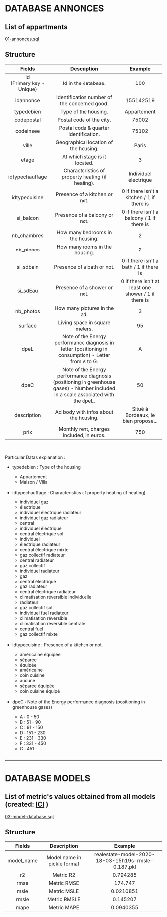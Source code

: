 # DATABASE ANNONCES

## List of appartments
[01-annonces.sql](https://github.com/Simplon-IA-Bdx-1/realestate-guillaume-nicos-pierre-silvia/blob/dev/BDD/init-db/01-annonces.sql)

## Structure

|   Fields  |  Description  |  Example |
|     :---:    |      :---:      |         :---:         |
|id <br/>(Primary key - Unique) | Id in the database. | 100 |<br/>
|idannonce <br/> | Identification number of the concerned good. | 155142519 |<br/>
|typedebien | Type of the housing. | Appartement |<br/>
|codepostal | Postal code of the city. | 75002 |<br/>
|codeinsee | Postal code & quarter identification. | 75102 |<br/>
|ville | Geographical location of the housing. | Paris |<br/>
|etage | At which stage is it located. | 3 |<br/>
|idtypechauffage | Characteristics of property heating (if heating). | Individuel électrique |<br/>
|idtypecuisine | Presence of a kitchen or not. | 0 if there isn't a kitchen / 1 if there is |<br/>
|si_balcon | Presence of a balcony or not. | 0 if there isn't a balcony / 1 if there is |<br/>
|nb_chambres | How many bedrooms in the housing. | 2 |<br/>
|nb_pieces | How many rooms in the housing. | 2 |<br/>
|si_sdbain | Presence of a bath or not. | 0 if there isn't a bath / 1 if there is |<br/>
|si_sdEau | Presence of a shower or not. | 0 if there isn't at least one shower / 1 if there is |<br/>
|nb_photos | How many pictures in the ad. | 3 |<br/>
|surface | Living space in square meters. | 95 |<br/>
|dpeL | Note of the Energy performance diagnosis in letter (positioning in consumption) - Letter from A to G. | A |<br/>
|dpeC | Note of the Energy performance diagnosis (positioning in greenhouse gases) - Number included in a scale associated with the dpeL.| 50 |<br/>
|description | Ad body with infos about the housing. | Situé à Bordeaux, le bien propose... |<br/>
|prix | Monthly rent, charges included, in euros. | 750 |<br/>

<br/>

Particular Datas explanation :

<ul>
<li>typedebien : Type of the housing</li>
    <ul>
        <li>Appartement</li>
        <li>Maison / Villa</li>
    </ul><br/>
<li>idtypechauffage : Characteristics of property heating (if heating)</li>
    <ul>
        <li>individuel gaz</li>
        <li>électrique</li>
        <li>individuel électrique radiateur</li>
        <li>individuel gaz radiateur</li>
        <li>central</li>
        <li>individuel électrique</li>
        <li>central électrique sol</li>
        <li>individuel</li>
        <li>électrique radiateur</li>
        <li>central électrique mixte</li>
        <li>gaz collectif radiateur</li>
        <li>central radiateur</li>
        <li>gaz collectif</li>
        <li>individuel radiateur</li>
        <li>gaz</li>
        <li>central électrique</li>
        <li>gaz radiateur</li>
        <li>central électrique radiateur</li>
        <li>climatisation réversible individuelle</li>
        <li>radiateur</li>
        <li>gaz collectif sol</li>
        <li>individuel fuel radiateur</li>
        <li>climatisation réversible</li>
        <li>climatisation réversible centrale</li>
        <li>central fuel</li>
        <li>gaz collectif mixte</li>
    </ul><br/>
<li>idtypecuisine : Presence of a kitchen or not.</li>
    <ul>
        <li>américaine équipée</li>
        <li>séparée</li>
        <li>équipée</li>
        <li>américaine</li>
        <li>coin cuisine</li>
        <li>aucune</li>
        <li>séparée équipée</li>
        <li>coin cuisine équipé</li>
    </ul><br/>
<li>dpeC : Note of the Energy performance diagnosis (positioning in greenhouse gases)</li>
    <ul>
        <li>A : 0 - 50</li>
        <li>B : 51 - 90</li>
        <li>C : 91 - 150</li>
        <li>D : 151 - 230</li>
        <li>E : 231 - 330</li>
        <li>F : 331 - 450</li>
        <li>G : 451 - ...</li>
    </ul><br/>
</ul>

--------

# DATABASE MODELS



## List of metric's values obtained from all models (created: [ICI](https://github.com/Simplon-IA-Bdx-1/realestate-guillaume-nicos-pierre-silvia/blob/dev/training_container/Model.py) )

[ 03-model-database.sql](https://github.com/Simplon-IA-Bdx-1/realestate-guillaume-nicos-pierre-silvia/tree/dev/BDD/init-db)

## Structure

|   Fields  |  Description  |  Example |
|     :---:    |      :---:      |         :---:         |
|model_name <br/> | Model name in pickle format | realestate-model-2020-18-03-15h19s-rmsle-0.187.pkl |<br/>
|r2 <br/> | Metric R2 | 0.794285 |<br/>
|rmse | Metric RMSE | 174.747 |<br/>
|msle | Metric MSLE | 0.0210851 |<br/>
|rmsle | Metric RMSLE | 0.145207 |<br/>
|mape | Metric MAPE | 0.0940355 |<br/>